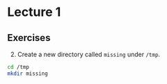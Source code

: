 # Lecture 1

## Exercises

2. Create a new directory called `missing` under `/tmp`.

```bash
cd /tmp
mkdir missing
```
